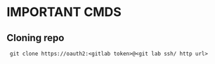 # IMPORTANT CMDS

## Cloning repo
```
 git clone https://oauth2:<gitlab token>@<git lab ssh/ http url>
```
